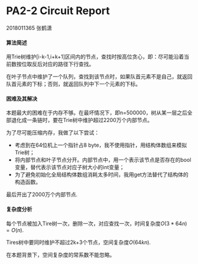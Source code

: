 # PA2-2 Circuit Report

2018011365 张鹤潇

#### 算法简述

用Trie树维护[i-k-1,i+k+1]区间内的节点，查找时按高位贪心，即：尽可能沿着当前数按位取反后对应的路径下行查找。

在叶子节点中维护了一个队列，查找到该节点时，如果队首元素不是自己，就返回队首元素的下标；否则，就返回队列中下一个元素的下标。

#### 困难及其解决

本题最大的困难在于内存不够。在最坏情况下，即n=500000，树从某一层之后全部退化成一条链时，要在Trie树中维护超过2200万个内部节点。

为了尽可能压缩内存，我做了以下尝试：

- 考虑到在64位机上一个指针占8 byte，我不使用指针，用结构体数组来模拟Trie树；
- 将内部节点和叶子节点分开。内部节点中，用一个表示该节点是否存在的bool变量，替代表示该节点对应子树大小的int变量；
- 为了避免初始化全局结构体数组消耗太多时间，我用get方法替代了结构体的构造函数。

最后开出了2000万个内部节点.

#### 复杂度分析

每个节点被加入Tire树一次，删除一次，对应查找一次，时间复杂度$O(3*64n)=O(n)$.

Tires树中要同时维护不超过2k+3个节点，空间复杂度$O(64kn)$.

在本题背景下，空间复杂度的常系数不能忽略。